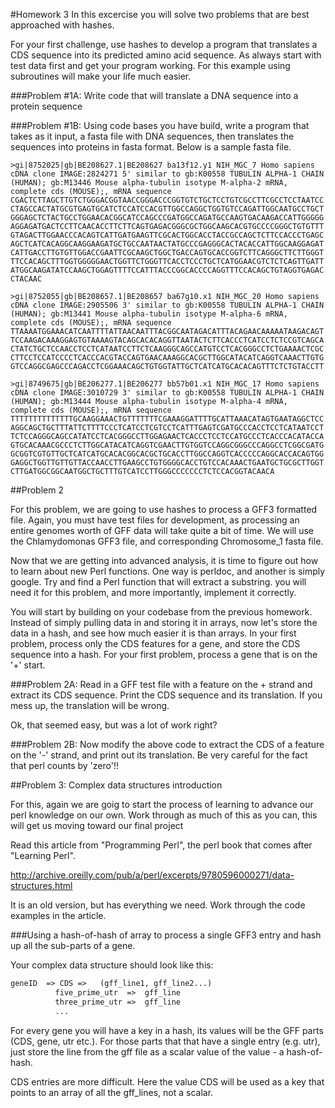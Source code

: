 #Homework 3
In this excercise you will solve two problems that are best approached with hashes.

For your first challenge, use hashes to develop a program that translates a CDS sequence into its predicted amino acid sequence. As always start with test data first and get your program working. For this example using subroutines will make your life much easier.

###Problem #1A: Write code that will translate a DNA sequence into a protein sequence

###Problem #1B: Using code bases you have build, write a program that takes as it input, a fasta file with DNA sequences, then translates the sequences into proteins in fasta format. Below is a sample fasta file.

```
>gi|8752025|gb|BE208627.1|BE208627 ba13f12.y1 NIH_MGC_7 Homo sapiens cDNA clone IMAGE:2824271 5' similar to gb:K00558 TUBULIN ALPHA-1 CHAIN (HUMAN); gb:M13446 Mouse alpha-tubulin isotype M-alpha-2 mRNA, complete cds (MOUSE);, mRNA sequence
CGACTCTTAGCTTGTCTGGGACGGTAACCGGGACCCGGTGTCTGCTCCTGTCGCCTTCGCCTCCTAATCC
CTAGCCACTATGCGTGAGTGCATCTCCATCCACGTTGGCCAGGCTGGTGTCCAGATTGGCAATGCCTGCT
GGGAGCTCTACTGCCTGGAACACGGCATCCAGCCCGATGGCCAGATGCCAAGTGACAAGACCATTGGGGG
AGGAGATGACTCCTTCAACACCTTCTTCAGTGAGACGGGCGCTGGCAAGCACGTGCCCCGGGCTGTGTTT
GTAGACTTGGAACCCACAGTCATTGATGAAGTTCGCACTGGCACCTACCGCCAGCTCTTCCACCCTGAGC
AGCTCATCACAGGCAAGGAAGATGCTGCCAATAACTATGCCCGAGGGCACTACACCATTGGCAAGGAGAT
CATTGACCTTGTGTTGGACCGAATTCGCAAGCTGGCTGACCAGTGCACCGGTCTTCAGGGCTTCTTGGGT
TTCCACAGCTTTGGTGGGGGAACTGGTTCTGGGTTCACCTCCCTGCTCATGGAACGTCTCTCAGTTGATT
ATGGCAAGATATCCAAGCTGGAGTTTTCCATTTACCCGGCACCCCAGGTTTCCACAGCTGTAGGTGAGAC
CTACAAC

>gi|8752055|gb|BE208657.1|BE208657 ba67g10.x1 NIH_MGC_20 Homo sapiens cDNA clone IMAGE:2905506 3' similar to gb:K00558 TUBULIN ALPHA-1 CHAIN (HUMAN); gb:M13441 Mouse alpha-tubulin isotype M-alpha-6 mRNA, complete cds (MOUSE);, mRNA sequence
TTAAAATGGAAACATCAATTTTATTAACAATTTACGGCAATAGACATTTACAGAACAAAAATAAGACAGT
TCCAAGACAAAGGAGTGTAAAAGTACAGCACACAGGTTAATACTCTTCACCCTCATCCTCTCCGTCAGCA
CTATCTGCTCCAACCTCCTCATAATCCTTCTCAAGGGCAGCCATGTCCTCACGGGCCTCTGAAAACTCGC
CTTCCTCCATCCCCTCACCCACGTACCAGTGAACAAAGGCACGCTTGGCATACATCAGGTCAAACTTGTG
GTCCAGGCGAGCCCAGACCTCGGAAACAGCTGTGGTATTGCTCATCATGCACACAGTTTCTCTGTACCTT

>gi|8749675|gb|BE206277.1|BE206277 bb57b01.x1 NIH_MGC_17 Homo sapiens cDNA clone IMAGE:3010729 3' similar to gb:K00558 TUBULIN ALPHA-1 CHAIN (HUMAN); gb:M13444 Mouse alpha-tubulin isotype M-alpha-4 mRNA, complete cds (MOUSE);, mRNA sequence
TTTTTTTTTTTTTTGCAAGGAAACTGTTTTTTTCGAAAGGATTTTGCATTAAACATAGTGAATAGGCTCC
AGGCAGCTGCTTTATTCTTTTCCCTCATCCTCGTCCTCATTTGAGTCGATGCCCACCTCCTCATAATCCT
TCTCCAGGGCAGCCATATCCTCACGGGCCTTGGAGAACTCACCCTCCTCCATGCCCTCACCCACATACCA
GTGCACAAACGCCCTCTTGGCATACATCAGGTCGAACTTGTGGTCCAGGCGGGCCCAGGCCTCGGCGATG
GCGGTCGTGTTGCTCATCATGCACACGGCACGCTGCACCTTGGCCAGGTCACCCCCAGGCACCACAGTGG
GAGGCTGGTTGTTGTTACCAACCTTGAAGCCTGTGGGGCACCTGTCCACAAACTGAATGCTGCGCTTGGT
CTTGATGGCGGCAATGGCTGCTTTGTCATCCTTGGGCCCCCCCTCTCCACGGTACAACA
```

##Problem 2

For this problem, we are going to use hashes to process  a GFF3 formatted file. Again, you must have test files for development, as processing an entire genomes worth of GFF data will take quite a bit of time. We will use the Chlamydomonas GFF3 file, and corresponding Chromosome_1 fasta file.

Now that we are getting into advanced analysis, it is time to figure out how to learn about new Perl functions. One way is perldoc, and another is simply google. Try and find a Perl function that will extract a substring. you will need it for this problem, and more importantly, implement it correctly.

You will start by building on your codebase from the previous homework. Instead of simply pulling data in and storing it in arrays, now let's store the data in a hash, and see how much easier it is than arrays. In your first problem, process only the CDS features for a gene, and store the CDS sequence into a hash. For your first problem, process a gene that is on the '+' start.

###Problem 2A: Read in a GFF test file with a feature on the + strand and extract its CDS sequence. Print the CDS sequence and its translation. If you mess up, the translation will be wrong.

Ok, that seemed easy, but was a lot of work right?

###Problem 2B: Now modify the above code to extract the CDS of a feature on the '-' strand, and print out its translation. Be very careful for the fact that perl counts by 'zero'!!

##Problem 3: Complex data structures introduction

For this, again we are goig to start the process of learning to advance our perl knowledge on our own. Work through as much of this as you can, this will get us moving toward our final project

Read this article from "Programming Perl", the perl book that comes after "Learning Perl".

http://archive.oreilly.com/pub/a/perl/excerpts/9780596000271/data-structures.html

It is an old version, but has everything we need. Work through the code examples in the article.

###Using a hash-of-hash of array to process a single GFF3 entry and hash up all the sub-parts of a gene.

Your complex data structure should look like this:

```perl
geneID  => CDS =>   (gff_line1, gff_line2...)
          five_prime_utr  =>  gff_line
          three_prime_utr =>  gff_line
          ...
```
For every gene you will have a key in a hash, its values will be the GFF parts (CDS, gene, utr etc.). For those parts that that have a single entry (e.g. utr), just store the line from the gff file as a scalar value of the value - a hash-of-hash.

CDS entries are more difficult. Here the value CDS will be used as a key that points to an array of all the gff_lines, not a scalar.







